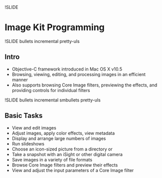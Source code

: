 !SLIDE 
# Image Kit Programming #

!SLIDE bullets incremental pretty-uls
## Intro ##

* Objective-C framework introduced in Mac OS X v10.5
* Browsing, viewing, editing, and processing images in an efficient manner
* Also supports browsing Core Image filters, previewing the effects, and providing controls for individual filters

!SLIDE bullets incremental smbullets pretty-uls
## Basic Tasks ##

* View and edit images
* Adjust images, apply color effects, view metadata
* Display and arrange large numbers of images
* Run slideshows
* Choose an icon-sized picture from a directory or 
* Take a snapshot with an iSight or other digital camera
* Save images in a variety of file formats
* Browse Core Image filters and preview their effects
* View and adjust the input parameters of a Core Image filter

